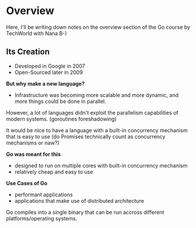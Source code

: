 # Overview
Here, I'll be writing down notes on the overview section of the Go course by TechWorld with Nana B-)

## Its Creation
- Developed in Google in 2007
- Open-Sourced later in 2009

**But why make a new language?**
- Infrastructure was becoming more scalable and more dynamic, and more things could be done in parallel.

However, a lot of languages didn't exploit the parallelism capabilities of modern systems.
(goroutines foreshadowing)

It would be nice to have a language with a built-in concurrency mechanism that is easy to use (do Promises technically count as concurrency mechanisms or naw?)

**Go was meant for this**
- designed to run on multiple cores with built-in concurrency mechanism
- relatively cheap and easy to use

**Use Cases of Go**
- performant applications
- applications that make use of distributed architecture

Go compiles into a single binary that can be run accross different platforms/operating systems.